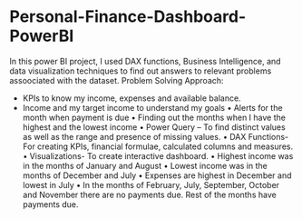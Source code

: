# Personal-Finance-Dashboard-PowerBI
In this power BI project, I used DAX functions, Business Intelligence, and data visualization techniques to find out answers to relevant problems assoociated with the dataset. Problem Solving Approach:
* KPIs to know my income, expenses and available balance.
* Income and my target income to understand my goals
• Alerts for the month when payment is due
• Finding out the months when I have the highest and the lowest income
• Power Query – To find distinct values as well as the range and presence of missing values.
• DAX Functions- For creating KPIs, financial formulae, calculated columns and measures.
• Visualizations- To create interactive dashboard.
• Highest income was in the months of January and August
• Lowest income was in the months of December and July
• Expenses are highest in December and lowest in July
• In the months of February, July, September, October and November there are no payments due. 
 Rest of the months have payments due.
